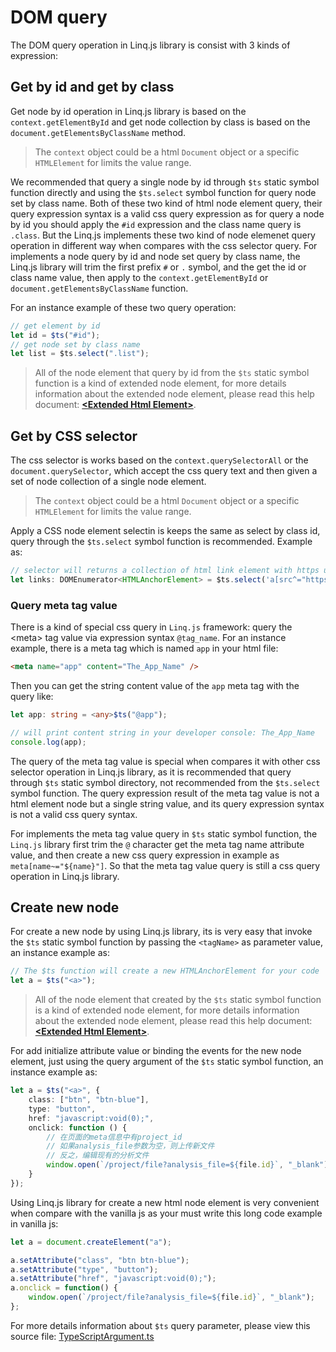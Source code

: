 # DOM query

The DOM query operation in Linq.js library is consist with 3 kinds of expression:

## Get by id and get by class

Get node by id operation in Linq.js library is based on the ``context.getElementById`` and get node collection by class is based on the ``document.getElementsByClassName`` method.

> The ``context`` object could be a html ``Document`` object or a specific ``HTMLElement`` for limits the value range.

We recommended that query a single node by id through ``$ts`` static symbol function directly and using the ``$ts.select`` symbol function for query node set by class name. Both of these two kind of html node element query, their query expression syntax is a valid css query expression as for query a node by id you should apply the ``#id`` expression and the class name query is ``.class``. But the Linq.js implements these two kind of node elemenet query operation in different way when compares with the css selector query. For implements a node query by id and node set query by class name, the Linq.js library will trim the first prefix ``#`` or ``.`` symbol, and the get the id or class name value, then apply to the ``context.getElementById`` or ``document.getElementsByClassName`` function.

For an instance example of these two query operation:

```ts
// get element by id
let id = $ts("#id");
// get node set by class name
let list = $ts.select(".list");
```

> All of the node element that query by id from the ``$ts`` static symbol function is a kind of extended node element, for more details information about the extended node element, please read this help document: [**&lt;Extended Html Element>**](./extended_node.md).

## Get by CSS selector

The css selector is works based on the ``context.querySelectorAll`` or the ``document.querySelector``, which accept the css query text and then given a set of node collection of a single node element.

> The ``context`` object could be a html ``Document`` object or a specific ``HTMLElement`` for limits the value range.

Apply a CSS node element selectin is keeps the same as select by class id, query through the ``$ts.select`` symbol function is recommended. Example as:

```ts
// selector will returns a collection of html link element with https url
let links: DOMEnumerator<HTMLAnchorElement> = $ts.select('a[src^="https"]');
```

### Query meta tag value

There is a kind of special css query in ``Linq.js`` framework: query the &lt;meta> tag value via expression syntax ``@tag_name``. For an instance example, there is a meta tag which is named ``app`` in your html file:

```html
<meta name="app" content="The_App_Name" />
```

Then you can get the string content value of the ``app`` meta tag with the query like:

```ts
let app: string = <any>$ts("@app");

// will print content string in your developer console: The_App_Name
console.log(app);
```

The query of the meta tag value is special when compares it with other css selector operation in Linq.js library, as it is recommended that query through ``$ts`` static symbol directory, not recommended from the ``$ts.select`` symbol function. The query expression result of the meta tag value is not a html element node but a single string value, and its query expression syntax is not a valid css query syntax.

For implements the meta tag value query in ``$ts`` static symbol function, the ``Linq.js`` library first trim the ``@`` character get the meta tag name attribute value, and then create a new css query expression in example as ``meta[name~="${name}"]``. So that the meta tag value query is still a css query operation in Linq.js library.

## Create new node

For create a new node by using Linq.js library, its is very easy that invoke the ``$ts`` static symbol function by passing the ``<tagName>`` as parameter value, an instance example as:

```ts
// The $ts function will create a new HTMLAnchorElement for your code
let a = $ts("<a>");
```

> All of the node element that created by the ``$ts`` static symbol function is a kind of extended node element, for more details information about the extended node element, please read this help document: [**&lt;Extended Html Element>**](./extended_node.md).

For add initialize attribute value or binding the events for the new node element, just using the query argument of the ``$ts`` static symbol function, an instance example as:

```ts
let a = $ts("<a>", {
    class: ["btn", "btn-blue"],
    type: "button",
    href: "javascript:void(0);",
    onclick: function () {
        // 在页面的meta信息中有project_id
        // 如果analysis_file参数为空，则上传新文件
        // 反之，编辑现有的分析文件
        window.open(`/project/file?analysis_file=${file.id}`, "_blank");
    }
});
```

Using Linq.js library for create a new html node element is very convenient when compare with the vanilla js as your must write this long code example in vanilla js:

```js
let a = document.createElement("a");

a.setAttribute("class", "btn btn-blue");
a.setAttribute("type", "button");
a.setAttribute("href", "javascript:void(0);");
a.onclick = function() {
    window.open(`/project/file?analysis_file=${file.id}`, "_blank");
};
```

For more details information about ``$ts`` query parameter, please view this source file: [TypeScriptArgument.ts](https://github.com/biocad-cloud/data.ts/blob/master/Linq.ts/Framework/Define/Abstracts/TypeScriptArgument.ts)